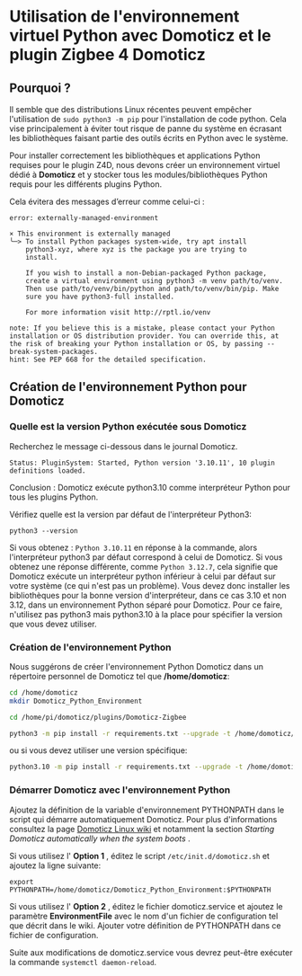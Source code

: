 # Utilisation de l'environnement virtuel Python avec Domoticz et le plugin Zigbee 4 Domoticz

## Pourquoi ?

Il semble que des distributions Linux récentes peuvent empêcher l'utilisation de `sudo python3 -m pip` pour l'installation de code python. Cela vise principalement à éviter tout risque de panne du système en écrasant les bibliothèques faisant partie des outils écrits en Python avec le système.

Pour installer correctement les bibliothèques et applications Python requises pour le plugin Z4D, nous devons créer un environnement virtuel dédié à __Domoticz__ et y stocker tous les modules/bibliothèques Python requis pour les différents plugins Python.


Cela évitera des messages d’erreur comme celui-ci :

```log
error: externally-managed-environment

× This environment is externally managed
╰─> To install Python packages system-wide, try apt install
    python3-xyz, where xyz is the package you are trying to
    install.

    If you wish to install a non-Debian-packaged Python package,
    create a virtual environment using python3 -m venv path/to/venv.
    Then use path/to/venv/bin/python and path/to/venv/bin/pip. Make
    sure you have python3-full installed.

    For more information visit http://rptl.io/venv

note: If you believe this is a mistake, please contact your Python installation or OS distribution provider. You can override this, at the risk of breaking your Python installation or OS, by passing --break-system-packages.
hint: See PEP 668 for the detailed specification.
```

## Création de l'environnement Python pour Domoticz

### Quelle est la version Python exécutée sous Domoticz

Recherchez le message ci-dessous dans le journal Domoticz.

`Status: PluginSystem: Started, Python version '3.10.11', 10 plugin definitions loaded.`

Conclusion : Domoticz exécute python3.10 comme interpréteur Python pour tous les plugins Python.

Vérifiez quelle est la version par défaut de l'interpréteur Python3:

`python3 --version`

Si vous obtenez : `Python 3.10.11` en réponse à la commande, alors l'interpréteur python3 par défaut correspond à celui de Domoticz.
Si vous obtenez une réponse différente, comme `Python 3.12.7`, cela signifie que Domoticz exécute un interpréteur python inférieur à celui par défaut sur votre système (ce qui n'est pas un problème). Vous devez donc installer les bibliothèques pour la bonne version d'interpréteur, dans ce cas 3.10 et non 3.12, dans un environnement Python séparé pour Domoticz. Pour ce faire, n'utilisez pas python3 mais python3.10 à la place pour spécifier la version que vous devez utiliser.

### Création de l'environnement Python

Nous suggérons de créer l'environnement Python Domoticz dans un répertoire personnel de Domoticz tel que __/home/domoticz__:

```bash
cd /home/domoticz
mkdir Domoticz_Python_Environment
```

```bash
cd /home/pi/domoticz/plugins/Domoticz-Zigbee
````

```bash
python3 -m pip install -r requirements.txt --upgrade -t /home/domoticz/Domoticz_Python_Environment
```

ou si vous devez utiliser une version spécifique:

```bash
python3.10 -m pip install -r requirements.txt --upgrade -t /home/domoticz/Domoticz_Python_Environment
```

### Démarrer Domoticz avec l'environnement Python

Ajoutez la définition de la variable d'environnement PYTHONPATH dans le script qui démarre automatiquement Domoticz. Pour plus d'informations consultez la page [Domoticz Linux wiki](https://wiki.domoticz.com/Linux) et notamment la section _Starting Domoticz automatically when the system boots_ .

Si vous utilisez l' __Option 1__ , éditez le script  `/etc/init.d/domoticz.sh` et ajoutez la ligne suivante:

```export PYTHONPATH=/home/domoticz/Domoticz_Python_Environment:$PYTHONPATH```

Si vous utilisez l' __Option 2__ , éditez le fichier domoticz.service et ajoutez le paramètre __EnvironmentFile__  avec le nom d'un fichier de configuration tel que décrit dans le wiki. Ajouter votre définition de PYTHONPATH dans ce fichier de configuration.

Suite aux modifications de domoticz.service vous devrez peut-être exécuter la commande `systemctl daemon-reload`.
